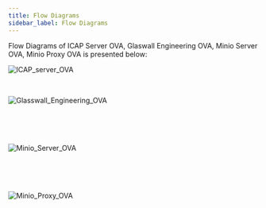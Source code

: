 ```yaml
---
title: Flow Diagrams
sidebar_label: Flow Diagrams
---
```

Flow Diagrams of ICAP Server OVA, Glaswall Engineering OVA, Minio Server OVA, Minio Proxy OVA is presented below:


![ICAP_server_OVA](https://user-images.githubusercontent.com/8102313/100139642-d64dcc80-2ea0-11eb-90a2-46d0991a1336.png)

<br />


![Glasswall_Engineering_OVA](https://user-images.githubusercontent.com/8102313/100145166-f71a2000-2ea8-11eb-9a86-3238031b09eb.png)

<br />
<br />
<br />


![Minio_Server_OVA](https://user-images.githubusercontent.com/8102313/100146574-2d589f00-2eab-11eb-926c-307b162250e7.png)

<br />
<br />
<br />

![Minio_Proxy_OVA](https://user-images.githubusercontent.com/8102313/100151033-9f33e700-2eb1-11eb-98d6-a3742aa9824b.png)